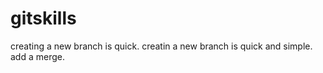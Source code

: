 # gitskills
creating a new branch is quick.
creatin a new branch is quick and simple.
add a merge.

